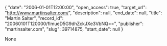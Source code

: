 {
  "date": "2006-01-01T12:00:00", 
  "open_access": true, 
  "target_url": "http://www.martinsalter.com/", 
  "description": null, 
  "end_date": null, 
  "title": "Martin Salter", 
  "record_id": "20060101T120000/flmueD5G9dhZckJXe3VbNQ==", 
  "publisher": "martinsalter.com", 
  "slug": 39714875, 
  "start_date": null
}

None